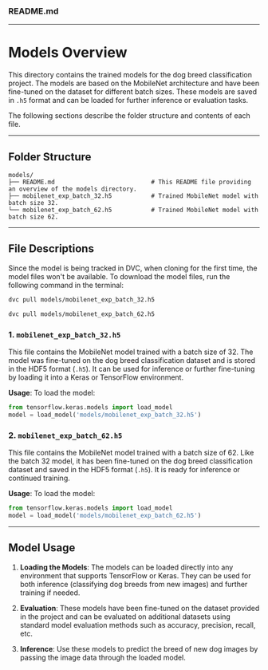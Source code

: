 
### README.md

---

# Models Overview

This directory contains the trained models for the dog breed classification project. The models are based on the MobileNet architecture and have been fine-tuned on the dataset for different batch sizes. These models are saved in `.h5` format and can be loaded for further inference or evaluation tasks.

The following sections describe the folder structure and contents of each file.

---

## Folder Structure

```
models/
├── README.md                           # This README file providing an overview of the models directory.
├── mobilenet_exp_batch_32.h5           # Trained MobileNet model with batch size 32.
└── mobilenet_exp_batch_62.h5           # Trained MobileNet model with batch size 62.
```

---

## File Descriptions

Since the model is being tracked in DVC, when cloning for the first time, the model files won't be available. To download the model files, run the following command in the terminal:

```bash
dvc pull models/mobilenet_exp_batch_32.h5

dvc pull models/mobilenet_exp_batch_62.h5
```

### 1. `mobilenet_exp_batch_32.h5`
This file contains the MobileNet model trained with a batch size of 32. The model was fine-tuned on the dog breed classification dataset and is stored in the HDF5 format (`.h5`). It can be used for inference or further fine-tuning by loading it into a Keras or TensorFlow environment.

**Usage**: 
To load the model:
```python
from tensorflow.keras.models import load_model
model = load_model('models/mobilenet_exp_batch_32.h5')
```

### 2. `mobilenet_exp_batch_62.h5`
This file contains the MobileNet model trained with a batch size of 62. Like the batch 32 model, it has been fine-tuned on the dog breed classification dataset and saved in the HDF5 format (`.h5`). It is ready for inference or continued training.

**Usage**: 
To load the model:
```python
from tensorflow.keras.models import load_model
model = load_model('models/mobilenet_exp_batch_62.h5')
```

---

## Model Usage

1. **Loading the Models**: The models can be loaded directly into any environment that supports TensorFlow or Keras. They can be used for both inference (classifying dog breeds from new images) and further training if needed.
   
2. **Evaluation**: These models have been fine-tuned on the dataset provided in the project and can be evaluated on additional datasets using standard model evaluation methods such as accuracy, precision, recall, etc.

3. **Inference**: Use these models to predict the breed of new dog images by passing the image data through the loaded model.
